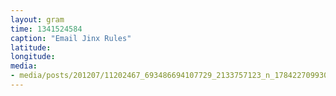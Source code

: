 ```yaml
---
layout: gram
time: 1341524584
caption: "Email Jinx Rules"
latitude: 
longitude: 
media:
- media/posts/201207/11202467_693486694107729_2133757123_n_17842270993000351.jpg
---
```

